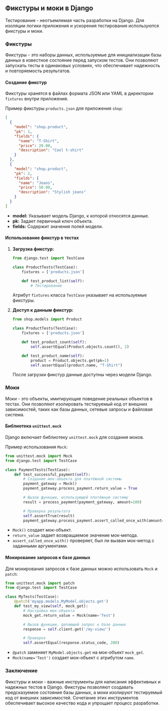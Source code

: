 ## Фикстуры и моки в Django 

Тестирование - неотъемлемая часть разработки на Django. Для изоляции логики приложения и ускорения тестирования используются фикстуры и моки.

### Фикстуры

Фикстуры - это наборы данных, используемые для инициализации базы данных в известное состояние перед запуском тестов. Они позволяют запускать тесты в одинаковых условиях, что обеспечивает надежность и повторяемость результатов.

#### Создание фикстур

Фикстуры хранятся в файлах формата JSON или YAML в директории `fixtures` внутри приложения. 

Пример фикстуры `products.json` для приложения `shop`:

```json
[
  {
    "model": "shop.product",
    "pk": 1,
    "fields": {
      "name": "T-Shirt",
      "price": 20.00,
      "description": "Cool t-shirt"
    }
  },
  {
    "model": "shop.product",
    "pk": 2,
    "fields": {
      "name": "Jeans",
      "price": 50.00,
      "description": "Stylish jeans"
    }
  }
]
```

- **model:** Указывает модель Django, к которой относятся данные.
- **pk:** Задает первичный ключ объекта.
- **fields:** Содержит значения полей модели.

#### Использование фикстур в тестах

1. **Загрузка фикстур:** 

   ```python
   from django.test import TestCase

   class ProductTests(TestCase):
       fixtures = ['products.json']

       def test_product_list(self):
           # Тестирование
   ```

   Атрибут `fixtures` класса `TestCase` указывает на используемые фикстуры.

2. **Доступ к данным фикстур:**

   ```python
   from shop.models import Product

   class ProductTests(TestCase):
       fixtures = ['products.json']

       def test_product_count(self):
           self.assertEqual(Product.objects.count(), 2)

       def test_product_name(self):
           product = Product.objects.get(pk=1)
           self.assertEqual(product.name, "T-Shirt")
   ```

   После загрузки фикстур данные доступны через модели Django.

### Моки

Моки - это объекты, имитирующие поведение реальных объектов в тестах. Они позволяют изолировать тестируемый код от внешних зависимостей, таких как базы данных, сетевые запросы и файловая система.

#### Библиотека `unittest.mock`

Django включает библиотеку `unittest.mock` для создания моков.

Пример использования `Mock`:

```python
from unittest.mock import Mock
from django.test import TestCase

class PaymentTests(TestCase):
    def test_successful_payment(self):
        # Создание мок-объекта для платёжной системы
        payment_gateway = Mock()
        payment_gateway.process_payment.return_value = True

        # Вызов функции, использующей платёжную систему
        result = process_payment(payment_gateway, amount=100)

        # Проверка результата
        self.assertTrue(result)
        payment_gateway.process_payment.assert_called_once_with(amount=100)
```

- `Mock()` создает мок-объект.
- `return_value` задает возвращаемое значение мок-метода.
- `assert_called_once_with()` проверяет, был ли вызван мок-метод с заданными аргументами.

#### Мокирование запросов к базе данных

Для мокирования запросов к базе данных можно использовать `Mock` и `patch`:

```python
from unittest.mock import patch
from django.test import TestCase

class MyTests(TestCase):
    @patch('myapp.models.MyModel.objects.get')
    def test_my_view(self, mock_get):
        # Настройка мок-объекта
        mock_get.return_value = Mock(name='Test')

        # Вызов функции, делающей запрос к базе данных
        response = self.client.get('/my-view/')

        # Проверка
        self.assertEqual(response.status_code, 200)
```

- `@patch` заменяет `MyModel.objects.get` на мок-объект `mock_get`.
- `Mock(name='Test')` создает мок-объект с атрибутом `name`.

### Заключение

Фикстуры и моки - важные инструменты для написания эффективных и надежных тестов в Django. Фикстуры позволяют создавать предсказуемое состояние базы данных, а моки изолируют тестируемый код от внешних зависимостей. Сочетание этих инструментов обеспечивает высокое качество кода и упрощает процесс разработки.
